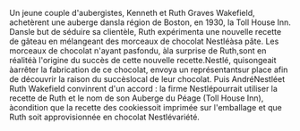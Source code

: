 Un jeune couple d'aubergistes, Kenneth et Ruth Graves Wakefield, achetèrent une auberge dansla région de Boston, en 1930,
la Toll House Inn. Dansle but de séduire sa clientèle, Ruth expérimenta une nouvelle recette de gâteau en mélangeant des
morceaux de chocolat Nestléàsa pâte. Les morceaux de chocolat n'ayant pasfondu, àla surprise de Ruth,sont en réalitéà
l'origine du succès de cette nouvelle recette.Nestlé, quisongeait àarrêter la fabrication de ce chocolat, envoya un représentantsur place afin de découvrir la raison du
succèslocal de leur chocolat. Puis AndréNestléet Ruth Wakefield convinrent d'un accord : la firme Nestlépourrait utiliser la
recette de Ruth et le nom de son Auberge du Péage (Toll House Inn), àcondition que la recette des cookiessoit imprimée sur
l'emballage et que Ruth soit approvisionnée en chocolat Nestlévariété.
